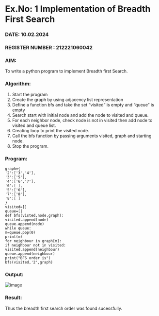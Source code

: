 # Ex.No: 1  Implementation of Breadth First Search 
### DATE: 10.02.2024                                                                           
### REGISTER NUMBER : 212221060042
### AIM: 
To write a python program to implement Breadth first Search. 
### Algorithm:
1. Start the program
2. Create the graph by using adjacency list representation
3. Define a function bfs and take the set “visited” is empty and “queue” is empty
4. Search start with initial node and add the node to visited and queue.
5. For each neighbor node, check node is not in visited then add node to visited and queue list.
6.  Creating loop to print the visited node.
7.   Call the bfs function by passing arguments visited, graph and starting node.
8.   Stop the program.
### Program:
```
graph={
'2':['3','4'],
'3':['5'],
'4':['6','7'],
'6':[ ],
'5':['6'],
'7':['8'],
'8':[ ]
}
visited=[]
queue=[]
def bfs(visted,node,graph):
visited.append(node)
queue.append(node)
while queue:
m=queue.pop(0)
print(m)
for neighbour in graph[m]:
if neighbour not in visited:
visited.append(neighbour)
queue.append(neighbour)
print("BFS order is")
bfs(visited,'2',graph)
```

### Output:
![image](https://github.com/DrUmaRaniV/AI_Lab_2023-24/assets/161037212/a30da7a5-44a8-4817-8833-60c1fc448542)



### Result:
Thus the breadth first search order was found sucessfully.
